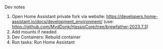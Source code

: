 Dev notes

1. Open Home Assistant private fork via website: https://developers.home-assistant.io/docs/development_environment/ (use: https://github.com/MvdDonk/HassioCore/tree/brewfather-2023.7.3)
2. Add mounts if needed
3. Dev Containers: Rebuild container
4. Run tasks: Run Home Assistant